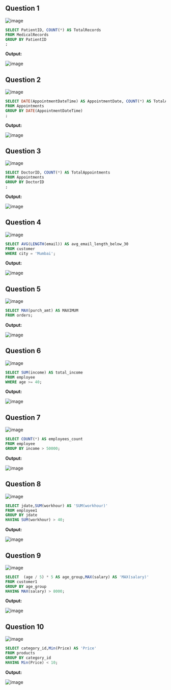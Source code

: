 **Question 1**
--
![image](https://github.com/user-attachments/assets/023d49eb-b94c-4c96-8153-11ce83f77898)


```sql
SELECT PatientID, COUNT(*) AS TotalRecords
FROM MedicalRecords
GROUP BY PatientID 
;

```

**Output:**

![image](https://github.com/user-attachments/assets/493ce7f6-f7bd-46a7-9c78-e73795b46d7f)



**Question 2**
---
![image](https://github.com/user-attachments/assets/9bc14327-9237-4a57-b8d2-18cb79875ec4)



```sql
SELECT DATE(AppointmentDateTime) AS AppointmentDate, COUNT(*) AS TotalAppointments
FROM Appointments
GROUP BY DATE(AppointmentDateTime)
;
```

**Output:**

![image](https://github.com/user-attachments/assets/ad873b73-eef5-49be-84ae-987496c36b6e)



**Question 3**
---
![image](https://github.com/user-attachments/assets/5d9dac8a-8699-42e1-8e33-54671f8c955e)

```sql
SELECT DoctorID, COUNT(*) AS TotalAppointments
FROM Appointments
GROUP BY DoctorID
;

```

**Output:**

![image](https://github.com/user-attachments/assets/0728045b-c13c-4794-9052-cedea7eeeb0f)

**Question 4**
---
![image](https://github.com/user-attachments/assets/6a79a494-e9a1-476a-a59e-af63a3c5a1f1)

```sql
SELECT AVG(LENGTH(email)) AS avg_email_length_below_30
FROM customer
WHERE city = 'Mumbai';

```

**Output:**

![image](https://github.com/user-attachments/assets/2405d4de-5788-47f4-b663-8dfe9aabd0c9)

**Question 5**
---
![image](https://github.com/user-attachments/assets/b6a76bc6-ea3e-4cac-8b33-c41223b16fdf)

```sql
SELECT MAX(purch_amt) AS MAXIMUM
FROM orders;


```

**Output:**

![image](https://github.com/user-attachments/assets/5e882bbd-45da-4c63-aa5e-692d38dc86aa)


**Question 6**
---
![image](https://github.com/user-attachments/assets/48f6a6ae-e116-4bde-91a2-891bfa97be7c)


```sql
SELECT SUM(income) AS total_income
FROM employee
WHERE age >= 40;
```

**Output:**

![image](https://github.com/user-attachments/assets/895e45be-afd7-4a75-9587-487697bafd56)


**Question 7**
---
![image](https://github.com/user-attachments/assets/a7c598d3-2d6a-47f8-b55a-35b07f23083a)


```sql
SELECT COUNT(*) AS employees_count
FROM employee
GROUP BY income > 50000;
```

**Output:**

![image](https://github.com/user-attachments/assets/98696f2f-7352-466e-babf-399c121f3251)

**Question 8**
---
![image](https://github.com/user-attachments/assets/a73fcce0-9c6a-4954-b44a-19fe6c18e84e)


```sql
SELECT jdate,SUM(workhour) AS 'SUM(workhour)'
FROM employee1
GROUP BY jdate
HAVING SUM(workhour) > 40;

```

**Output:**

![image](https://github.com/user-attachments/assets/2d646ebe-a197-4ef9-85e0-26a112e4ff57)

**Question 9**
---
![image](https://github.com/user-attachments/assets/161964f5-91b9-44c0-9d28-e0128bf0e4a6)


```sql
SELECT  (age / 5) * 5 AS age_group,MAX(salary) AS 'MAX(salary)'
FROM customer1
GROUP BY age_group
HAVING MAX(salary) > 8000;

```

**Output:**

![image](https://github.com/user-attachments/assets/66087769-fad8-47d1-92ef-c02ab34811f6)

**Question 10**
---
![image](https://github.com/user-attachments/assets/f8bcabd3-410b-4a64-a511-22ec7eb30e53)

```sql
SELECT category_id,Min(Price) AS 'Price'
FROM products
GROUP BY category_id
HAVING Min(Price) < 10;

```

**Output:**

![image](https://github.com/user-attachments/assets/945e01fa-701e-488c-b7db-808a0d2d4c08)

